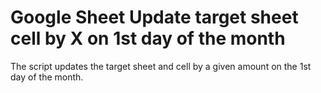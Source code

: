 # Google Sheet Update target sheet cell by X on 1st day of the month
The script updates the target sheet and cell by a given amount on the 1st day of the month.
